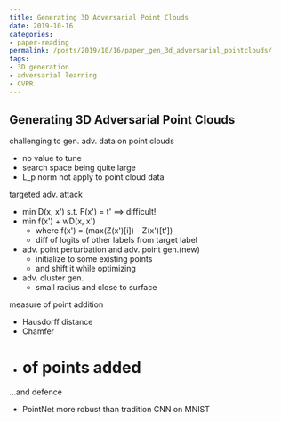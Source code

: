 ```yaml
---
title: Generating 3D Adversarial Point Clouds
date: 2019-10-16
categories:
- paper-reading
permalink: /posts/2019/10/16/paper_gen_3d_adversarial_pointclouds/
tags:
- 3D generation
- adversarial learning
- CVPR
---
```


## Generating 3D Adversarial Point Clouds

challenging to gen. adv. data on point clouds
- no value to tune
- search space being quite large
- L_p norm not apply to point cloud data

targeted adv. attack
- min D(x, x') s.t. F(x') = t' ==> difficult!
- min f(x') + wD(x, x')
    - where f(x') = (max(Z(x')[i]) - Z(x')[t'])
    - diff of logits of other labels from target label
- adv. point perturbation and adv. point gen.(new)
    - initialize to some existing points
    - and shift it while optimizing
- adv. cluster gen.
    - small radius and close to surface

measure of point addition
- Hausdorff distance
- Chamfer
- # of points added

...and defence
- PointNet more robust than tradition CNN on MNIST
